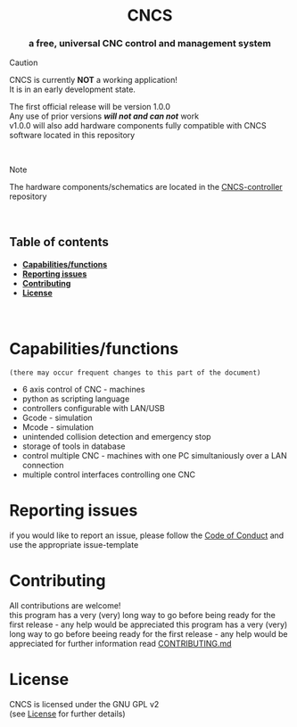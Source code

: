 <h1 align="center">CNCS</h1>
<h3 align="center">a free, universal CNC control and management system </h3>

> [!CAUTION]
> CNCS is currently **NOT** a working application!\
> It is in an early development state.
>
> The first official release will be version 1.0.0\
> Any use of prior versions ***will not and can not*** work\
> v1.0.0 will also add hardware components fully compatible with CNCS software located in this repository

<br>

> [!NOTE]
> The hardware components/schematics are located in the [CNCS-controller](https://github.com/leonrieger/CNCS-controller) repository

<br>

<h2>Table of contents</h2>
<h4>

- [Capabilities/functions](#capabilitiesfunctions)
- [Reporting issues](#reporting-issues)
- [Contributing](#contributing)
- [License](#license)

</h4>
<br>

# Capabilities/functions
    (there may occur frequent changes to this part of the document)
* 6 axis control of CNC - machines
* python as scripting language
* controllers configurable with LAN/USB
* Gcode - simulation
* Mcode - simulation
* unintended collision detection and emergency stop
* storage of tools in database
* control multiple CNC - machines with one PC simultaniously over a LAN connection
* multiple control interfaces controlling one CNC

# Reporting issues
if you would like to report an issue, please follow the [Code of Conduct](.github/CODE_OF_CONDUCT.md) and use the appropriate issue-template

# Contributing
All contributions are welcome!\
this program has a very (very) long way to go before being ready for the first release - any help would be appreciated
this program has a very (very) long way to go before beeing ready for the first release - any help would be appreciated
for further information read [CONTRIBUTING.md](.github/CONTRIBUTING.md)

# License
CNCS is licensed under the GNU GPL v2\
(see [License](License.md) for further details)
